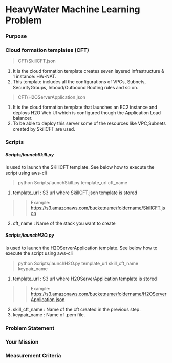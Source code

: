 # HeavyWater Machine Learning Problem

### Purpose


### Cloud formation templates (CFT)

> CFT/SkillCFT.json 

1. It is the cloud formation template creates seven layered infrastructure & 1 instance: HW-NAT. 
2. This template includes all the configurations of VPCs, Subnets, SecurityGroups, Inboud/Outbound Routing rules and so on.

> CFT/H2OServerApplication.json 

1. It is the cloud formation template that launches an EC2 instance and deploys H2O Web UI which is configured though the Application Load balancer. 
2. To be able to deploy this server some of the resources like VPC,Subnets created by SkillCFT are used.

### Scripts

##### Scripts/launchSkill.py 
Is used to launch the SKillCFT template.
See below how to execute the script using aws-cli

 >python Scripts/launchSkill.py template_url cft_name

1. template_url : S3 url where SkillCFT.json template is stored
>> Example: https://s3.amazonaws.com/bucketname/foldername/SkillCFT.json
2. cft_name :  Name of the stack you want to create


##### Scripts/launchH2O.py 

Is used to launch the H2OServerApplication template.
See below how to execute the script using aws-cli

>python Scripts/launchH2O.py template_url skill_cft_name keypair_name
1. template_url : S3 url where H2OServerApplication template is stored
>> Example: https://s3.amazonaws.com/bucketname/foldername/H2OServerApplication.json
2. skill_cft_name :  Name of the cft created in the previous step.
3. keypair_name : Name of .pem file.


### Problem Statement


### Your Mission



### Measurement Criteria



